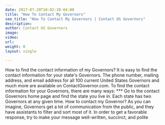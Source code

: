 ```yaml
---
date: 2017-07-20T10:02:20-04:00
title: "How To Contact My Governors"
seo_title: "How To Contact My Governors | Contact US Governors"
description:
author: Contact US Governors
image:
video:
url:
weight: 0
layout: single

---
```

How to find the contact information of my Governors?
It is easy to find the contact information for your state's Governors. The phone number, mailing address, and email address for all 100 current United States Governors and much more are available on ContactGovernor.com.
To find the contact information for your Governors, there are many ways:
*** Go to the contact Governors home page and find the state you live in. Each state has two Governors at any given time.
How to contact my Governor?
As you can imagine, Governors get a lot of communication from the public, and they have assistants to filter and sort most of it. In order to get a favorable response, try to make your message well-written, succinct, and polite